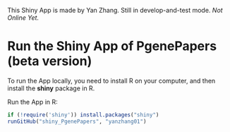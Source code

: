 This Shiny App is made by Yan Zhang. Still in develop-and-test mode. *Not Online Yet.*


# Run the Shiny App of PgenePapers (beta version)
To run the App locally, you need to install R on your computer, and then install the **shiny** package in R.

Run the App in R:

```R
if (!require('shiny')) install.packages("shiny")
runGitHub("shiny_PgenePapers", "yanzhang01")
```
